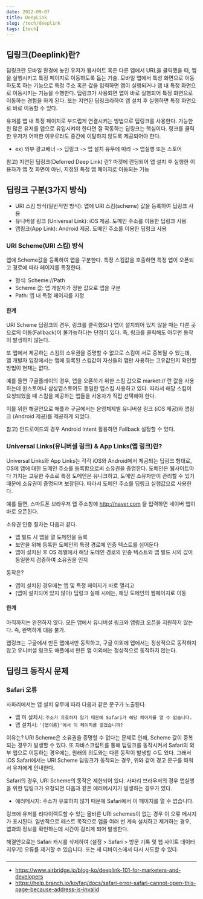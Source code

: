 ```yaml
---
date: 2022-09-07
title: DeepLink
slug: /tech/deeplink
tags: [tech]
---
```


## 딥링크(Deeplink)란?

딥링크란 모바일 환경에 놓인 유저가 웹사이트 혹은 다른 앱에서 URL을 클릭했을 때, 앱을 실행시키고 특정 페이지로 이동하도록 돕는 기술. 모바일 앱에서 특성 화면으로 이동하도록 하는 기능으로 특정 주소 혹은 값을 입력하면 앱이 실행되거나 앱 내 특정 화면으로 이동시키는 기능을 수행한다. 딥링크가 사용되면 앱이 바로 실행되어 특정 화면으로 이동하는 경험을 하게 된다. 또는 지연된 딥링크라하여 앱 설치 후 실행하면 특정 화면으로 바로 이동할 수 있다.

유저를 앱 내 특정 페이지로 부드럽게 연결시키는 방법으로 딥링크를 사용한다. 가능한 한 많은 유저를 앱으로 유입시켜야 한다면 잘 작동하는 딥링크는 핵심이다. 링크를 클릭한 유저가 어떠한 이유로라도 중간에 이탈하지 않도록 제공되어야 한다.

- ex) 외부 광고배너 -> 딥링크 -> 앱 설치 유무에 따라 -> 앱실행 또는 스토어

참고) 지연된 딥링크(Deferred Deep Link) 란? 마켓에 랜딩되어 앱 설치 후 실행한 이용자가 앱 첫 화면이 아닌, 지정된 특정 앱 페이지로 이동되는 기능

## 딥링크 구분(3가지 방식)

- URI 스킴 방식(일반적인 방식): 앱에 URI 스킴(scheme) 값을 등록하여 딥링크 사용
- 유니버셜 링크 (Universal Link): iOS 제공. 도메인 주소를 이용한 딥링크 사용
- 앱링크(App Link): Android 제공. 도메인 주소를 이용한 딥링크 사용

### URI Scheme(URI 스킴) 방식

앱에 Scheme값을 등록하여 앱을 구분한다. 특정 스킴값을 호출하면 특정 앱이 오픈되고 경로에 따라 페이지를 특정한다.

- 형식: Scheme://Path
- Scheme 값: 앱 개발자가 정한 값으로 앱을 구분
- Path: 앱 내 특정 페이지를 지정

#### 한계

URI Scheme 딥링크의 경우, 링크를 클릭했으나 앱이 설치되어 있지 않을 때는 다른 곳으로의 이동(Fallback)이 불가능하다는 단점이 있다. 즉, 링크를 클릭해도 아무런 동작이 발생하지 않는다.

또 앱에서 제공하는 스킴의 소유권을 증명할 수 없으로 스킴이 서로 중복될 수 있는데, 앱 개발자 입장에서는 앱에 등록된 스킴값이 자신들의 앱만 사용하는 고유값인지 확인할 방법이 현재는 없다.

예를 들면 구글플레이의 경우, 앱을 오픈하기 위한 스킴 값으로 market:// 란 값을 사용하는데 원스토어나 삼성앱스토어도 동일한 앱스킴 사용하고 있다. 따라서 해당 스킴이 요청되었을 때 스킴을 제공하는 앱들을 사용자가 직접 선택해야 한다.

이를 위한 해결안으로 애플과 구글에서는 운영체제별 유니버셜 링크 (iOS 제공)와 앱링크 (Android 제공)를 제공하게 되었다.

참고) 안드로이드의 경우 Android Intent 활용하면 Fallback 설정할 수 있다.

### Universal Links(유니버셜 링크) & App Links(앱 링크)란?

Universal Links와 App Links는 각각 iOS와 Android에서 제공되는 딥링크 형태로, OS에 앱에 대한 도메인 주소를 등록함으로써 소유권을 증명한다. 도메인은 웹사이트마다 가지는 고유한 주소로 특정 도메인은 유니크하고, 도메인 소유자만이 관리할 수 있기 때문에 소유권이 증명되며 보장된다. 따라서 도메인 주소를 딥링크 실행값으로 사용한다.

예를 들면, 스마트폰 브라우저 앱 주소창에 http://naver.com 을 입력하면 네이버 앱이 바로 오픈된다.

소유권 인증 절차는 다음과 같다.

- 앱 빌드 시 앱을 열 도메인을 등록
- 보안을 위해 등록한 도메인의 특정 경로에 인증 텍스트를 심어둔다
- 앱이 설치된 후 OS 레벨에서 해당 도메인 경로의 인증 텍스트와 앱 빌드 시의 값이 동일한지 검증하여 소유권을 인지

동작은?

- 앱이 설치된 경우에는 앱 및 특정 페이지가 바로 열리고
- (앱이 설치되어 있지 않아) 딥링크 실패 시에는, 해당 도메인의 웹페이지로 이동

#### 한계

아직까지는 완전하지 않다. 모든 앱에서 유니버셜 링크와 앱링크 오픈을 지원하지 않는다. 즉, 완벽하게 대응 불가.

앱링크는 구글에서 만든 앱에서만 동작하고, 구글 이외에 앱에서는 정상적으로 동작하지 않고 유니버셜 링크도 애플에서 만든 앱 이외에는 정상적으로 동작하지 않는다.

## 딥링크 동작시 문제

### Safari 오류

사파리에서는 앱 설치 유무에 따라 다음과 같은 문구가 노출된다.

- 앱 미 설치시: `주소가 유효하지 않기 때문에 Safari가 해당 페이지를 열 수 없습니다.`
- 앱 설치시: `'{앱이름}'에서 이 페이지를 열겠습니까?`

이유는? URI Scheme은 소유권을 증명할 수 없다는 문제로 인해, Scheme 값이 중복되는 경우가 발생할 수 있다. 또 자바스크립트를 통해 딥링크를 동작시켜서 Safari의 외부 앱으로 이동하는 경우에는, 원래의 의도와는 다른 동작이 발생할 수도 있다. 그래서 iOS Safari에서는 URI Scheme 딥링크가 동작되는 경우, 위와 같이 경고 문구를 띄워서 유저에게 안내한다.

Safari의 경우, URI Scheme의 동작은 제한되어 있다.
사파리 브라우저의 경우 앱실행을 위한 딥링크가 요청되면 다음과 같은 에러메시지가 발생하는 경우가 있다.

- 에러메시지: 주소가 유효하지 않기 때문에 Safari에서 이 페이지를 열 수 없습니다.

링크에 유저를 리다이렉트할 수 있는 올바른 URI schemes이 없는 경우 이 오류 메시지가 표시된다. 일반적으로 테스트 목적으로 앱을 여러 번 계속 설치하고 제거하는 경우, 앱과의 정보를 확인하는데 시간이 걸리게 되어 발생한다.

해결안으로는 Safari 캐시를 삭제하여 (설정 > Safari > 방문 기록 및 웹 사이트 데이터 지우기) 오류를 제거할 수 있습니다. 또는 새 디바이스에서 다시 시도할 수 있다.

###

---

- https://www.airbridge.io/blog-ko/deeplink-101-for-marketers-and-developers
- https://help.branch.io/ko/faq/docs/safari-error-safari-cannot-open-this-page-because-address-is-invalid
